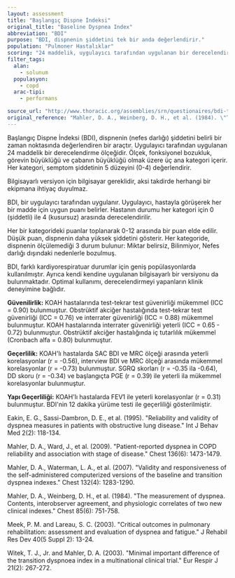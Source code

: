 ```yaml
---
layout: assessment
title: "Başlangıç Dispne İndeksi"
original_title: "Baseline Dyspnea Index"
abbreviation: "BDI"
purpose: "BDI, dispnenin şiddetini tek bir anda değerlendirir."
population: "Pulmoner Hastalıklar"
scoring: "24 maddelik, uygulayıcı tarafından uygulanan bir derecelendirme ölçeğidir. Hastanın durumu her kategori için 0 (şiddetli) ile 4 (kusursuz) arasında derecelendirilir. Her bir kategorideki puanlar toplanarak 0-12 arasında bir puan elde edilir. Düşük puan, dispnenin daha yüksek şiddetini gösterir."
filter_tags:
  alan:
    - solunum
  populasyon:
    - copd
  arac-tipi:
    - performans

source_url: "http://www.thoracic.org/assemblies/srn/questionaires/bdi-tdi.php"
original_reference: "Mahler, D. A., Weinberg, D. H., et al. (1984). \"The measurement of dyspnea. Contents, interobserver agreement, and physiologic correlates of two new clinical indexes.\" Chest 85(6): 751-758."
---
```





Başlangıç Dispne İndeksi (BDI), dispnenin (nefes darlığı) şiddetini belirli bir zaman noktasında değerlendiren bir araçtır. Uygulayıcı tarafından uygulanan 24 maddelik bir derecelendirme ölçeğidir. Ölçek, fonksiyonel bozukluk, görevin büyüklüğü ve çabanın büyüklüğü olmak üzere üç ana kategori içerir. Her kategori, semptom şiddetinin 5 düzeyini (0-4) değerlendirir.


Bilgisayarlı versiyon için bilgisayar gereklidir, aksi takdirde herhangi bir ekipmana ihtiyaç duyulmaz.


BDI, bir uygulayıcı tarafından uygulanır. Uygulayıcı, hastayla görüşerek her bir madde için uygun puanı belirler. Hastanın durumu her kategori için 0 (şiddetli) ile 4 (kusursuz) arasında derecelendirilir.


Her bir kategorideki puanlar toplanarak 0-12 arasında bir puan elde edilir. Düşük puan, dispnenin daha yüksek şiddetini gösterir. Her kategoride, dispnenin ölçülemediği 3 durum bulunur: Miktar belirsiz, Bilinmiyor, Nefes darlığı dışındaki nedenlerle bozulmuş.


BDI, farklı kardiyorespiratuar durumlar için geniş popülasyonlarda kullanılmıştır. Ayrıca kendi kendine uygulanan bilgisayarlı bir versiyonu da bulunmaktadır. Optimal kullanımı, derecelendirmeyi yapanların klinik deneyimine bağlıdır.


**Güvenilirlik:** KOAH hastalarında test-tekrar test güvenirliği mükemmel (ICC = 0.90) bulunmuştur. Obstrüktif akciğer hastalığında test-tekrar test güvenirliği (ICC = 0.76) ve interrater güvenirliği (ICC = 0.88) mükemmel bulunmuştur. KOAH hastalarında interrater güvenirliği yeterli (ICC = 0.65 - 0.72) bulunmuştur. Obstrüktif akciğer hastalığında iç tutarlılık mükemmel (Cronbach alfa = 0.80) bulunmuştur.

**Geçerlilik:** KOAH'lı hastalarda SAC BDI ve MRC ölçeği arasında yeterli korelasyonlar (r = -0.56), interview BDI ve MRC ölçeği arasında mükemmel korelasyonlar (r = -0.73) bulunmuştur. SGRQ skorları (r = -0.35 ila -0.64), DD skoru (r = -0.34) ve başlangıçta PGE (r = 0.39) ile yeterli ila mükemmel korelasyonlar bulunmuştur.

**Yapı Geçerliliği:** KOAH'lı hastalarda FEV1 ile yeterli korelasyonlar (r = 0.31) bulunmuştur. BDI'nin 12 dakika yürüme testi ile geçerliliği gösterilmiştir.


Eakin, E. G., Sassi-Dambron, D. E., et al. (1995). "Reliability and validity of dyspnea measures in patients with obstructive lung disease." Int J Behav Med 2(2): 118-134.

Mahler, D. A., Ward, J., et al. (2009). "Patient-reported dyspnea in COPD reliability and association with stage of disease." Chest 136(6): 1473-1479.

Mahler, D. A., Waterman, L. A., et al. (2007). "Validity and responsiveness of the self-administered computerized versions of the baseline and transition dyspnea indexes." Chest 132(4): 1283-1290.

Mahler, D. A., Weinberg, D. H., et al. (1984). "The measurement of dyspnea. Contents, interobserver agreement, and physiologic correlates of two new clinical indexes." Chest 85(6): 751-758.

Meek, P. M. and Lareau, S. C. (2003). "Critical outcomes in pulmonary rehabilitation: assessment and evaluation of dyspnea and fatigue." J Rehabil Res Dev 40(5 Suppl 2): 13-24.

Witek, T. J., Jr. and Mahler, D. A. (2003). "Minimal important difference of the transition dyspnoea index in a multinational clinical trial." Eur Respir J 21(2): 267-272.

```
